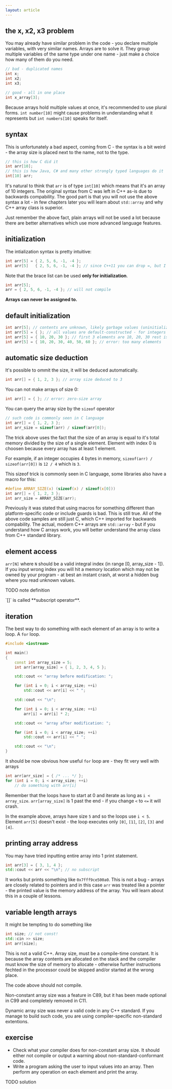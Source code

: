 ```yaml
---
layout: article
---
```


## the x, x2, x3 problem

You may already have similar problem in the code - you declare multiple variables, with very similar names. Arrays are to solve it. They group multiple variables of the same type under one name - just make a choice how many of them do you need.

```c++
// bad - duplicated names
int x;
int x2;
int x3;

// good - all in one place
int x_array[3];
```

<div class="note pro-tip">

Because arrays hold multiple values at once, it's recommended to use plural forms. `int number[10]` might cause problems in understanding what it represents but `int numbers[10]`  speaks for itself.
</div>

## syntax

This is unfortunately a bad aspect, coming from C - the syntax is a bit weird - the array size is placed next to the name, not to the type.

```c++
// this is how C did it
int arr[10];
// this is how Java, C# and many other strongly typed languages do it
int[10] arr;
```

It's natural to think that `arr` is of type `int[10]` which means that it's an array of 10 integers. The original syntax from C was left in C++ as-is due to backwards compability. The good part is that you will not use the above syntax a lot - in few chapters later you will learn about `std::array` and why C++ array class is superior.

Just remember the above fact, plain arrays will not be used a lot because there are better alternatives which use more advanced language features.

## initialization

The intialization syntax is pretty intuitive:

```c++
int arr[5] = { 2, 5, 6, -1, -4 }; 
int arr[5]   { 2, 5, 6, -1, -4 }; // since C++11 you can drop =, but I would not recommend it
```

Note that the brace list can be used **only for initialization**.

```c++
int arr[5];
arr = { 2, 5, 6, -1, -4 }; // will not compile
```

**Arrays can never be assigned to.**

## default initialization

```c++
int arr[5]; // contents are unknown, likely garbage values (uninitialized memory)
int arr[5] = { }; // all values are default-constructed - for integers it means all elements are 0
int arr[5] = { 10, 20, 30 }; // first 3 elements are 10, 20, 30 rest is 0
int arr[5] = { 10, 20, 30, 40, 50, 60 }; // error: too many elements
```

## automatic size deduction

It's possible to ommit the size, it will be deduced automatically.

```c++
int arr[] = { 1, 2, 3 }; // array size deduced to 3
```

You can not make arrays of size 0:

```c++
int arr[] = { }; // error: zero-size array
```

You can query the array size by the `sizeof` operator

```c
// such code is commonly seen in C language
int arr[] = { 1, 2, 3 };
int arr_size = sizeof(arr) / sizeof(arr[0]);
```

The trick above uses the fact that the size of an array is equal to it's total memory divided by the size of a single element. Element with index 0 is choosen because every array has at least 1 element.

For example, if an integer occupies 4 bytes in memory, `sizeof(arr) / sizeof(arr[0])` is `12 / 4` which is `3`.

This sizeof trick is commonly seen in C language, some libraries also have a macro for this:

```c
#define ARRAY_SIZE(x) (sizeof(x) / sizeof(x[0]))
int arr[] = { 1, 2, 3 };
int arr_size = ARRAY_SIZE(arr);
```

Previously it was stated that using macros for something different than platform-specific code or include guards is bad. This is still true. All of the above code samples are still just C, which C++ imported for backwards compability. The actual, modern C++ arrays are `std::array` - but if you understand how C arrays work, you will better understand the array class from C++ standard library.

## element access

`arr[N]` where `N` should be a valid integral index (in range \[0, array_size - 1\]). If you input wrong index you will hit a memory location which may not be owned by your program - at best an instant crash, at worst a hidden bug where you read unknown values.

TODO note definition

<div class="note success">
`[]` is called **subscript operator**.
</div>

## iteration

The best way to do something with each element of an array is to write a loop. A `for` loop.

```c++
#include <iostream>

int main()
{
    const int array_size = 5;
    int arr[array_size] = { 1, 2, 3, 4, 5 };

    std::cout << "array before modification: ";

    for (int i = 0; i < array_size; ++i)
        std::cout << arr[i] << " ";

    std::cout << "\n";

    for (int i = 0; i < array_size; ++i)
        arr[i] = arr[i] * 2;

    std::cout << "array after modification: ";

    for (int i = 0; i < array_size; ++i)
        std::cout << arr[i] << " ";

    std::cout << "\n";
}
```

It should be now obvious how useful `for` loop are - they fit very well with arrays

```c++
int arr[arr_size] = { /* ... */ };
for (int i = 0; i < array_size; ++i)
    // do something with arr[i]
```

Remember that the loops have to start at 0 and iterate as long as `i < array_size`. `arr[array_size]` is 1 past the end - if you change `<` to `<=` it will crash.

In the example above, arrays have size `5` and so the loops use `i < 5`. Element `arr[5]` doesn't exist - the loop executes only `[0]`, `[1]`, `[2]`, `[3]` and `[4]`.

## printing array address

You may have tried inputting entire array into 1 print statement.

```c++
int arr[3] = { 3, 1, 4 };
std::cout << arr << "\n"; // no subscript
```

It works but prints something like `0x7fff9ce500a0`. This is not a bug - arrays are closely related to pointers and in this case `arr` was treated like a pointer - the printed value is the memory address of the array. You will learn about this in a couple of lessons.

## variable length arrays

It might be tempting to do something like

```c++
int size; // not const!
std::cin >> size;
int arr[size];
```

This is not a valid C++. Array size, must be a compile-time constant. It is because the array contents are allocated on the stack and the compiler must know the size of memory to allocate - otherwise further instructions fechted in the processor could be skipped and/or started at the wrong place.

The code above should not compile. 

<div class="note info">

Non-constant array size was a feature in C89, but it has been made optional in C99 and completely removed in C11.

Dynamic array size was never a valid code in any C++ standard. If you manage to build such code, you are using compiler-specific non-standard extentions.
</div>

## exercise

- Check what your compiler does for non-constant array size. It should either not compile or output a warning about non-standard-conformant code.
- Write a program asking the user to input values into an array. Then perform any operation on each element and print the array.

TODO solution

